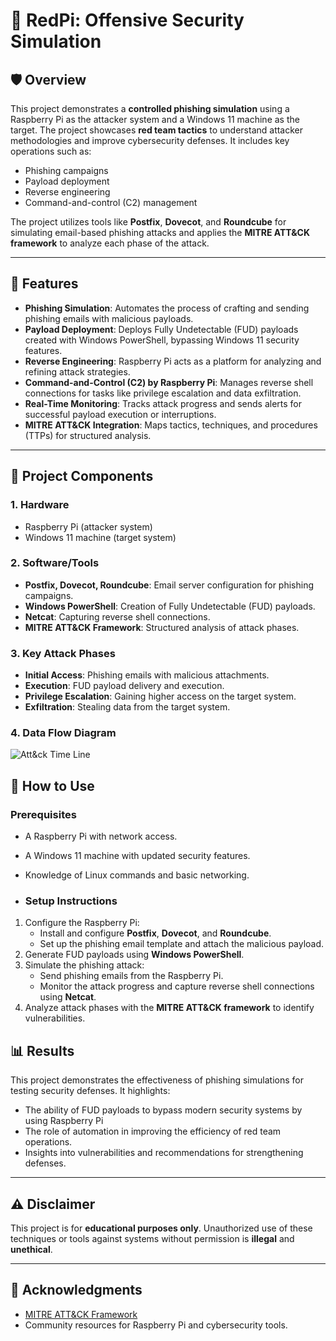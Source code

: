# 🎯 **RedPi: Offensive Security Simulation**

## 🛡️ **Overview**

This project demonstrates a **controlled phishing simulation** using a Raspberry Pi as the attacker system and a Windows 11 machine as the target. The project showcases **red team tactics** to understand attacker methodologies and improve cybersecurity defenses. It includes key operations such as:
- Phishing campaigns
- Payload deployment
- Reverse engineering
- Command-and-control (C2) management

The project utilizes tools like **Postfix**, **Dovecot**, and **Roundcube** for simulating email-based phishing attacks and applies the **MITRE ATT&CK framework** to analyze each phase of the attack.

---

## 🚀 **Features**
- **Phishing Simulation**: Automates the process of crafting  and sending phishing emails with malicious payloads.
- **Payload Deployment**: Deploys Fully Undetectable (FUD) payloads created with Windows PowerShell, bypassing Windows 11 security features.
- **Reverse Engineering**: Raspberry Pi acts as a platform for analyzing and refining attack strategies.
- **Command-and-Control (C2) by Raspberry Pi**: Manages reverse shell connections for tasks like privilege escalation and data exfiltration.
- **Real-Time Monitoring**: Tracks attack progress and sends alerts for successful payload execution or interruptions.
- **MITRE ATT&CK Integration**: Maps tactics, techniques, and procedures (TTPs) for structured analysis.


---

## 🧩 **Project Components**

### **1. Hardware**
- Raspberry Pi (attacker system)
- Windows 11 machine (target system)

### **2. Software/Tools**
- **Postfix, Dovecot, Roundcube**: Email server configuration for phishing campaigns.
- **Windows PowerShell**: Creation of Fully Undetectable (FUD) payloads.
- **Netcat**: Capturing reverse shell connections.
- **MITRE ATT&CK Framework**: Structured analysis of attack phases.

### **3. Key Attack Phases**
- **Initial Access**: Phishing emails with malicious attachments.
- **Execution**: FUD payload delivery and execution.
- **Privilege Escalation**: Gaining higher access on the target system.
- **Exfiltration**: Stealing data from the target system.

 ### **4. Data Flow Diagram**

 
 ![Att&ck Time Line](https://raw.githubusercontent.com/JOSHUAPBIJU/RedPi-Offensive-Security-Simulation/refs/heads/main/Resource/flow_diagram.png)
## 🔧 **How to Use**

### **Prerequisites**
- A Raspberry Pi with network access.
- A Windows 11 machine with updated security features.
- Knowledge of Linux commands and basic networking.

- ### **Setup Instructions**

1. Configure the Raspberry Pi:
   - Install and configure **Postfix**, **Dovecot**, and **Roundcube**.
   - Set up the phishing email template and attach the malicious payload.
2. Generate FUD payloads using **Windows PowerShell**.
3. Simulate the phishing attack:
   - Send phishing emails from the Raspberry Pi.
   - Monitor the attack progress and capture reverse shell connections using **Netcat**.
4. Analyze attack phases with the **MITRE ATT&CK framework** to identify vulnerabilities.
## 📊 **Results**

This project demonstrates the effectiveness of phishing simulations for testing security defenses. It highlights:
- The ability of FUD payloads to bypass modern security systems by using Raspberry Pi
- The role of automation in improving the efficiency of red team operations.
- Insights into vulnerabilities and recommendations for strengthening defenses.
---

## ⚠️ **Disclaimer**

This project is for **educational purposes only**. Unauthorized use of these techniques or tools against systems without permission is **illegal** and **unethical**.

---

## 🙌 **Acknowledgments**
- [MITRE ATT&CK Framework](https://attack.mitre.org/)
- Community resources for Raspberry Pi and cybersecurity tools.
